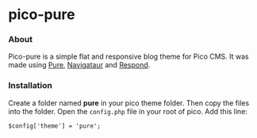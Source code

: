 pico-pure
=========

### About
Pico-pure is a simple flat and responsive blog theme for Pico CMS. It was made using [Pure](https://github.com/yui/pure), [Navigataur](https://github.com/micjamking/Navigataur) and [Respond](https://github.com/scottjehl/Respond).

### Installation
Create a folder named **pure** in your pico theme folder. Then copy the files into the folder.
Open the `config.php` file in your root of pico. Add this line:

`$config['theme'] = 'pure';`



